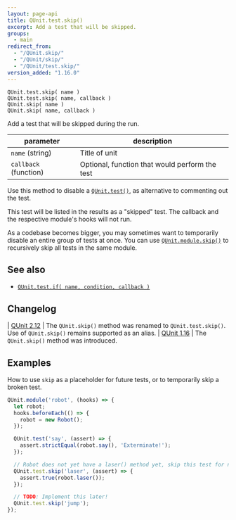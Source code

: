 ```yaml
---
layout: page-api
title: QUnit.test.skip()
excerpt: Add a test that will be skipped.
groups:
  - main
redirect_from:
  - "/QUnit.skip/"
  - "/QUnit/skip/"
  - "/QUnit/test.skip/"
version_added: "1.16.0"
---
```


`QUnit.test.skip( name )`<br/>
`QUnit.test.skip( name, callback )`<br/>
`QUnit.skip( name )`<br/>
`QUnit.skip( name, callback )`

Add a test that will be skipped during the run.

| parameter | description |
|-----------|-------------|
| `name` (string) | Title of unit |
| `callback` (function) | Optional, function that would perform the test |

Use this method to disable a [`QUnit.test()`](./test.md), as alternative to commenting out the test.

This test will be listed in the results as a "skipped" test. The callback and the respective module's hooks will not run.

As a codebase becomes bigger, you may sometimes want to temporarily disable an entire group of tests at once. You can use [`QUnit.module.skip()`](./module.md) to recursively skip all tests in the same module.

## See also

* [`QUnit.test.if( name, condition, callback )`](./test.if.md)

## Changelog

| [QUnit 2.12](https://github.com/qunitjs/qunit/releases/tag/2.12.0) | The `QUnit.skip()` method was renamed to `QUnit.test.skip()`.<br/>Use of `QUnit.skip()` remains supported as an alias.
| [QUnit 1.16](https://github.com/qunitjs/qunit/releases/tag/1.16.0) | The `QUnit.skip()` method was introduced.

## Examples

How to use `skip` as a placeholder for future tests, or to temporarily skip a broken test.

```js
QUnit.module('robot', (hooks) => {
  let robot;
  hooks.beforeEach(() => {
    robot = new Robot();
  });

  QUnit.test('say', (assert) => {
    assert.strictEqual(robot.say(), 'Exterminate!');
  });

  // Robot does not yet have a laser() method yet, skip this test for now
  QUnit.test.skip('laser', (assert) => {
    assert.true(robot.laser());
  });

  // TODO: Implement this later!
  QUnit.test.skip('jump');
});
```
